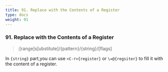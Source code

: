 ```yaml
---
title: 91. Replace with the Contents of a Register
type: docs
weight: 91
---
```


### 91. Replace with the Contents of a Register

> :[range]s[ubstitute]/{pattern}/{string}/[flags]

In `{string}` part,you can use `<C-r>{register}` or `\=@{regsiter}` to fill it with the content of a register.
